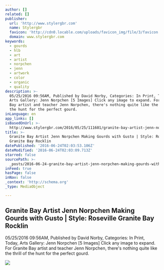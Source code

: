 ```yaml
---
author: []
related: []
publisher:
  url: 'http://www.stylergbr.com'
  name: Stylergbr
  favicon: 'http://cdn0.locable.com/uploads/favicon_img/file/3/favicon.ico'
  domain: www.stylergbr.com
keywords:
  - gourds
  - hlb
  - art
  - artist
  - norpchen
  - jenn
  - artwork
  - color
  - organic
  - quality
description: >-
  05/25/2016 09:56AM, Published by David Norby, Categories: In Print, Today,
  Arts Gallery: Jenn Norpchen [5 Images] Click any image to expand. For Granite
  Bay artist and teacher Jenn Norpchen, there's nothing quite like the thrill of
  the hunt for the perfect gourd.
inLanguage: en
app_links: []
isBasedOnUrl: >-
  http://www.stylergbr.com/2016/05/25/111601/granite-bay-artist-jenn-norpchen-making-gourds-with-gusto
title: >-
  Granite Bay Artist Jenn Norpchen Making Gourds with Gusto | Style: Roseville
  Granite Bay Rocklin
datePublished: '2016-06-24T02:03:53.106Z'
dateModified: '2016-06-24T02:03:09.713Z'
starred: false
sourcePath: >-
  _posts/2016-06-24-granite-bay-artist-jenn-norpchen-making-gourds-with-gusto-or.md
inFeed: true
hasPage: false
inNav: false
_context: 'http://schema.org'
_type: MediaObject

---
```

<article style=""><h1>Granite Bay Artist Jenn Norpchen Making Gourds with Gusto | Style: Roseville Granite Bay Rocklin</h1><p>05/25/2016 09:56AM, Published by David Norby, Categories: In Print, Today, Arts Gallery: Jenn Norpchen [5 Images] Click any image to expand. For Granite Bay artist and teacher Jenn Norpchen, there's nothing quite like the thrill of the hunt for the perfect gourd.</p><img src="http://locable-assets-production.s3.amazonaws.com/uploads/resource/file/260117/main_image__DSC9029_rgbs_thears_cmy.jpg?1466733039" /></article>